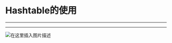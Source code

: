 ﻿# Hashtable的使用
---
---
![在这里插入图片描述](https://img-blog.csdnimg.cn/e97b6ed28fb6448cab2556b374699f08.png?x-oss-process=image/watermark,type_ZHJvaWRzYW5zZmFsbGJhY2s,shadow_50,text_Q1NETiBATkpVU1RaSkM=,size_20,color_FFFFFF,t_70,g_se,x_16)

